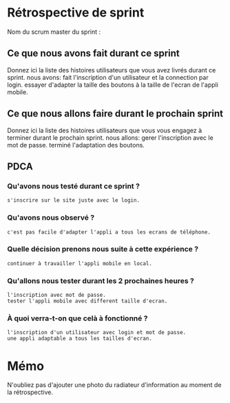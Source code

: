 # Rétrospective de sprint

Nom du scrum master du sprint : 

## Ce que nous avons fait durant ce sprint
Donnez ici la liste des histoires utilisateurs que vous avez livrés durant ce sprint.
       nous avons:
       fait l'inscription d'un utilisateur et la connection par login.
       essayer d'adapter la taille des boutons à la taille de l'ecran de l'appli	mobile.
       

## Ce que nous allons faire durant le prochain sprint
Donnez ici la liste des histoires utilisateurs que vous vous engagez à terminer durant le prochain sprint.
       nous allons:
       gerer l'inscription avec le mot de passe.
       terminé l'adaptation des boutons.

## PDCA 
### Qu'avons nous testé durant ce sprint ?
    s'inscrire sur le site juste avec le login.
    

### Qu'avons nous observé ?
    c'est pas facile d'adapter l'appli a tous les ecrans de téléphone.

### Quelle décision prenons nous suite à cette expérience ?
    continuer à travailler l'appli mobile en local.

### Qu'allons nous tester durant les 2 prochaines heures ?
    l'inscription avec mot de passe.
    tester l'appli mobile avec different taille d'ecran.
    

### À quoi verra-t-on que celà à fonctionné ?
    l'inscription d'un utilisateur avec login et mot de passe.
    une appli adaptable a tous les tailles d'ecran.

# Mémo
N'oubliez pas d'ajouter une photo du radiateur d'information au moment de la rétrospective.